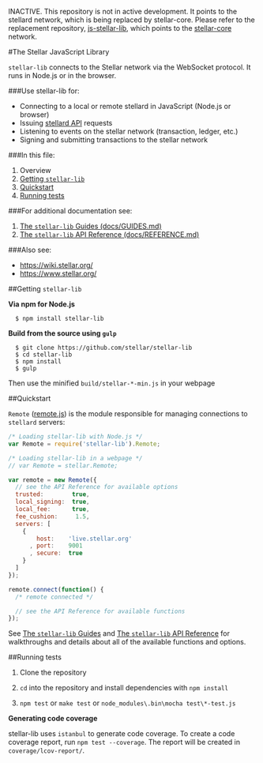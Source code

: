 INACTIVE. This repository is not in active development. It points to the stellard network, which is being replaced by stellar-core. Please refer to the replacement repository, [js-stellar-lib](https://github.com/stellar/js-stellar-lib), which points to the [stellar-core](https://github.com/stellar/stellar-core) network.

#The Stellar JavaScript Library

`stellar-lib` connects to the Stellar network via the WebSocket protocol.  It runs in Node.js or in the browser.



###Use stellar-lib for:

+ Connecting to a local or remote stellard in JavaScript (Node.js or browser)
+ Issuing [stellard API](https://www.stellar.org/api/) requests
+ Listening to events on the stellar network (transaction, ledger, etc.)
+ Signing and submitting transactions to the stellar network

###In this file:

1. Overview
2. [Getting `stellar-lib`](README.md#getting-stellar-lib)
3. [Quickstart](README.md#quickstart)
4. [Running tests](https://github.com/stellar/stellar-lib#running-tests)

###For additional documentation see:

1. [The `stellar-lib` Guides (docs/GUIDES.md)](docs/GUIDES.md)
2. [The `stellar-lib` API Reference (docs/REFERENCE.md)](docs/REFERENCE.md)


###Also see:

+ https://wiki.stellar.org/
+ https://www.stellar.org/

##Getting `stellar-lib`

**Via npm for Node.js**

```
  $ npm install stellar-lib
```

**Build from the source using `gulp`**

```
  $ git clone https://github.com/stellar/stellar-lib
  $ cd stellar-lib
  $ npm install
  $ gulp
```

Then use the minified `build/stellar-*-min.js` in your webpage

##Quickstart

`Remote` ([remote.js](https://github.com/stellar/stellar-lib/blob/develop/src/js/stellar/remote.js)) is the module responsible for managing connections to `stellard` servers:

```js
/* Loading stellar-lib with Node.js */
var Remote = require('stellar-lib').Remote;

/* Loading stellar-lib in a webpage */
// var Remote = stellar.Remote;

var remote = new Remote({
  // see the API Reference for available options
  trusted:        true,
  local_signing:  true,
  local_fee:      true,
  fee_cushion:     1.5,
  servers: [
    {
        host:    'live.stellar.org'
      , port:    9001
      , secure:  true
    }
  ]
});

remote.connect(function() {
  /* remote connected */

  // see the API Reference for available functions
});
```

See [The `stellar-lib` Guides](docs/GUIDES.md) and [The `stellar-lib` API Reference](docs/REFERENCE.md) for walkthroughs and details about all of the available functions and options.

##Running tests

1. Clone the repository

2. `cd` into the repository and install dependencies with `npm install`

3. `npm test` or `make test` or `node_modules\.bin\mocha test\*-test.js` 

**Generating code coverage**

stellar-lib uses `istanbul` to generate code coverage. To create a code coverage report, run `npm test --coverage`. The report will be created in `coverage/lcov-report/`.
